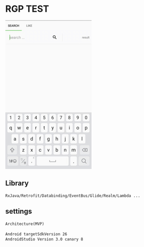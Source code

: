 # RGP TEST

![](gif/RGP_TEST.gif)


## Library
```
RxJava/Retrofit/Databinding/EventBus/Glide/Realm/Lambda ...
```

## settings
```
Architecture(MVP)

Android targetSdkVersion 26
AndroidStudio Version 3.0 canary 8
```
